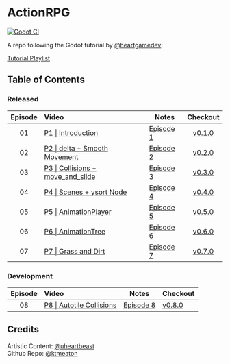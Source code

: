 # ActionRPG

[![Godot CI](https://github.com/ktmeaton/ActionRPG/actions/workflows/ci.yaml/badge.svg)](https://github.com/ktmeaton/ActionRPG/actions/workflows/ci.yaml)

A repo following the Godot tutorial by [@heartgamedev](https://www.heartgamedev.com/):

[Tutorial Playlist](https://www.youtube.com/watch?v=mAbG8Oi-SvQ&list=PL9FzW-m48fn2SlrW0KoLT4n5egNdX-W9a&ab_channel=HeartBeast)

## Table of Contents

### Released

| Episode   | Video    | Notes     | Checkout   |
|:---------:|:---------|-----------|:------------:|
| 01      | [P1 \| Introduction](https://www.youtube.com/watch?v=mAbG8Oi-SvQ)                | [Episode 1](https://github.com/ktmeaton/ActionRPG/blob/dev/docs/notes/Notes_v0.1.0.md) | [v0.1.0](https://github.com/ktmeaton/ActionRPG/tree/v0.1.0) |
| 02      | [P2 \| delta + Smooth Movement](https://www.youtube.com/watch?v=EQA9MJ5_TxU)     | [Episode 2](https://github.com/ktmeaton/ActionRPG/blob/dev/docs/notes/Notes_v0.2.0.md) | [v0.2.0](https://github.com/ktmeaton/ActionRPG/tree/v0.2.0) |
| 03      | [P3 \| Collisions + move_and_slide](https://www.youtube.com/watch?v=TQKXU7iSWUU) | [Episode 3](https://github.com/ktmeaton/ActionRPG/blob/dev/docs/notes/Notes_v0.3.0.md) | [v0.3.0](https://github.com/ktmeaton/ActionRPG/tree/v0.3.0) |
| 04      | [P4 \| Scenes + ysort Node](https://www.youtube.com/watch?v=UfKMgHbaGow)         | [Episode 4](https://github.com/ktmeaton/ActionRPG/blob/dev/docs/notes/Notes_v0.4.0.md) | [v0.4.0](https://github.com/ktmeaton/ActionRPG/tree/v0.4.0) |
| 05      | [P5 \| AnimationPlayer](https://www.youtube.com/watch?v=wX145eoLFSM)             | [Episode 5](https://github.com/ktmeaton/ActionRPG/blob/dev/docs/notes/Notes_v0.5.0.md) | [v0.5.0](https://github.com/ktmeaton/ActionRPG/tree/v0.5.0) |
| 06      | [P6 \| AnimationTree](https://www.youtube.com/watch?v=Z9aR9IiiHT8)             | [Episode 6](https://github.com/ktmeaton/ActionRPG/blob/dev/docs/notes/Notes_v0.6.0.md) | [v0.6.0](https://github.com/ktmeaton/ActionRPG/tree/v0.6.0) |
| 07      | [P7 \| Grass and Dirt](https://www.youtube.com/watch?v=v75IMavnRUs)             | [Episode 7](https://github.com/ktmeaton/ActionRPG/blob/dev/docs/notes/Notes_v0.7.0.md) | [v0.7.0](https://github.com/ktmeaton/ActionRPG/tree/v0.7.0) |

### Development

| Episode   | Video    | Notes     | Checkout   |
|:---------:|:---------|-----------|------------|
| 08      | [P8 \| Autotile Collisions](https://www.youtube.com/watch?v=RPgTlxb7Bno)             | [Episode 8](https://github.com/ktmeaton/ActionRPG/blob/dev/docs/notes/Notes_v0.8.0.md) | [v0.8.0](https://github.com/ktmeaton/ActionRPG/tree/v0.8.0) |

## Credits

Artistic Content: [@uheartbeast](https://github.com/uheartbeast)  
Github Repo: [@ktmeaton](https://github.com/ktmeaton)
